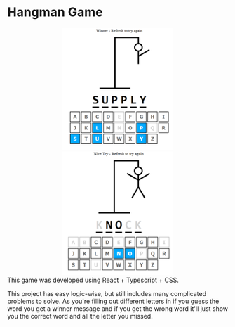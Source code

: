 # Hangman Game

<div align='center' display='flex' flex-direction='row'>
<img src='./src/assets/hangman_game_img_win.png' width=50% height=50%>
<img src='./src/assets/hangman_game_img_lose.png' width=50% height=50%>
</div>
This game was developed using React + Typescript + CSS.

This project has easy logic-wise, but still includes many complicated problems to solve. As you're filling out different
letters in if you guess the word you get a winner message and if you get the wrong word it'll just show you the correct word and all the letter you missed.
